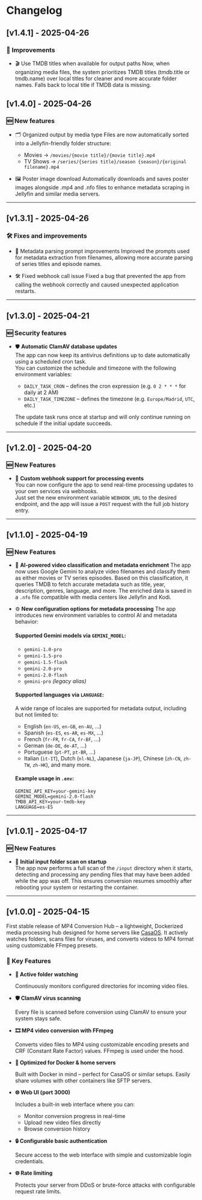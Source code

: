 # Changelog

## [v1.4.1] - 2025-04-26

### 🔧 Improvements

- 🎬 Use TMDB titles when available for output paths
  Now, when organizing media files, the system prioritizes TMDB titles (tmdb.title or tmdb.name) over local titles for cleaner and more accurate folder names. Falls back to local title if TMDB data is missing.

## [v1.4.0] - 2025-04-26

### 🆕 New features

- 🗂️ Organized output by media type
  Files are now automatically sorted into a Jellyfin-friendly folder structure:
  - Movies → `/movies/{movie title}/{movie title}.mp4`
  - TV Shows → `/series/{series title}/season {season}/{original filename}.mp4`

- 🖼️ Poster image download
  Automatically downloads and saves poster images alongside .mp4 and .nfo files to enhance metadata scraping in Jellyfin and similar media servers.


---

## [v1.3.1] - 2025-04-26

### 🛠️ Fixes and improvements

- 📝 Metadata parsing prompt improvements
  Improved the prompts used for metadata extraction from filenames, allowing more accurate parsing of series titles and episode names.

- 🛠️ Fixed webhook call issue
  Fixed a bug that prevented the app from calling the webhook correctly and caused unexpected application restarts.

---

## [v1.3.0] - 2025-04-21

### 🆕 Security features

- 🛡️ **Automatic ClamAV database updates**  
  The app can now keep its antivirus definitions up to date automatically using a scheduled cron task.  
  You can customize the schedule and timezone with the following environment variables:
  
  - `DAILY_TASK_CRON` – defines the cron expression (e.g. `0 2 * * *` for daily at 2 AM)
  - `DAILY_TASK_TIMEZONE` – defines the timezone (e.g. `Europe/Madrid`, `UTC`, etc.)

  The update task runs once at startup and will only continue running on schedule if the initial update succeeds.

---

## [v1.2.0] - 2025-04-20

### 🆕 New Features

- 🔔 **Custom webhook support for processing events**  
  You can now configure the app to send real-time processing updates to your own services via webhooks.  
  Just set the new environment variable `WEBHOOK_URL` to the desired endpoint, and the app will issue a `POST` request with the full job history entry.

---

## [v1.1.0] - 2025-04-19

### 🆕 New Features

- 🤖 **AI-powered video classification and metadata enrichment**
  The app now uses Google Gemini to analyze video filenames and classify them as either movies or TV series episodes. Based on this classification, it queries TMDB to fetch accurate metadata such as title, year, description, genres, language, and more. The enriched data is saved in a `.nfo` file compatible with media centers like Jellyfin and Kodi.

- ⚙️ **New configuration options for metadata processing**
  The app introduces new environment variables to control AI and metadata behavior:

  #### Supported Gemini models via `GEMINI_MODEL`:
  - `gemini-1.0-pro`
  - `gemini-1.5-pro`
  - `gemini-1.5-flash`
  - `gemini-2.0-pro`
  - `gemini-2.0-flash`
  - `gemini-pro` _(legacy alias)_

  #### Supported languages via `LANGUAGE`:
  A wide range of locales are supported for metadata output, including but not limited to:
  - English (`en-US`, `en-GB`, `en-AU`, ...)
  - Spanish (`es-ES`, `es-AR`, `es-MX`, ...)
  - French (`fr-FR`, `fr-CA`, `fr-BF`, ...)
  - German (`de-DE`, `de-AT`, ...)
  - Portuguese (`pt-PT`, `pt-BR`, ...)
  - Italian (`it-IT`), Dutch (`nl-NL`), Japanese (`ja-JP`), Chinese (`zh-CN`, `zh-TW`, `zh-HK`), and many more.

  #### Example usage in `.env`:
  ```env
  GEMINI_API_KEY=your-gemini-key
  GEMINI_MODEL=gemini-2.0-flash
  TMDB_API_KEY=your-tmdb-key
  LANGUAGE=es-ES
  ```

---

## [v1.0.1] - 2025-04-17

### 🆕 New Features

- 📂 **Initial input folder scan on startup**  
  The app now performs a full scan of the `/input` directory when it starts, detecting and processing any pending files that may have been added while the app was off. This ensures conversion resumes smoothly after rebooting your system or restarting the container.

---

## [v1.0.0] - 2025-04-15

First stable release of MP4 Conversion Hub – a lightweight, Dockerized media processing hub designed for home servers like [CasaOS](https://www.casaos.io/). It actively watches folders, scans files for viruses, and converts videos to MP4 format using customizable FFmpeg presets.

### 🚀 Key Features

- **📂 Active folder watching**

  Continuously monitors configured directories for incoming video files.

- **🛡️ ClamAV virus scanning**

  Every file is scanned before conversion using ClamAV to ensure your system stays safe.

- **🎞️ MP4 video conversion with FFmpeg**

  Converts video files to MP4 using customizable encoding presets and CRF (Constant Rate Factor) values. FFmpeg is used under the hood.

- **🐳 Optimized for Docker & home servers**

  Built with Docker in mind – perfect for CasaOS or similar setups. Easily share volumes with other containers like SFTP servers.

- **🌐 Web UI (port 3000)**

  Includes a built-in web interface where you can:

  - Monitor conversion progress in real-time
  - Upload new video files directly
  - Browse conversion history

- **🔒 Configurable basic authentication**

  Secure access to the web interface with simple and customizable login credentials.

- **🌐 Rate limiting**

  Protects your server from DDoS or brute-force attacks with configurable request rate limits.

